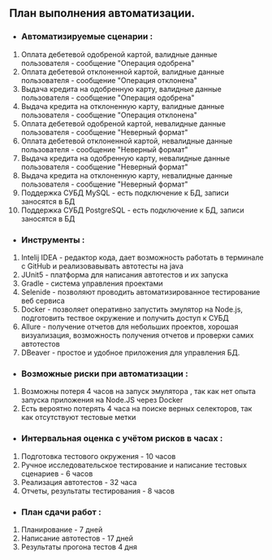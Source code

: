 ## План выполнения автоматизации.

* ### Автоматизируемые сценарии :

1. Оплата дебетевой одобреной картой, валидные данные пользователя - сообщение "Операция одобрена"
2. Оплата дебетевой отклоненной картой, валидные данные пользователя - сообщение "Операция отклонена"
3. Выдача кредита на одобренную карту, валидные данные пользователя - сообщение "Операция одобрена"
4. Выдача кредита на отклоненную карту, валидные данные пользователя - сообщение "Операция отклонена"
5. Оплата дебетевой одобреной картой, невалидные данные пользователя - сообщение "Неверный формат"
6. Оплата дебетевой отклоненной картой, невалидные данные пользователя - сообщение "Неверный формат"
7. Выдача кредита на одобренную карту, невалидные данные пользователя - сообщение "Неверный формат"
8. Выдача кредита на отклоненную карту, невалидные данные пользователя - сообщение "Неверный формат"
9. Поддержка СУБД MySQL - есть подключение к БД, записи заносятся в БД
10. Поддержка СУБД PostgreSQL - есть подключение к БД, записи заносятся в БД

* ### Инструменты :

1. Intelij IDEA - редактор кода, дает возможность работать в терминале с  GitHub и реализовавывать автотесты на java
2. JUnit5 - платформа для написания автотестов и их запуска 
3. Gradle - система управления проектами
4. Selenide - позволяют проводить автоматизированное тестирование веб сервиса
5. Docker - позволяет оперативно запустить эмулятор на Node.js,
    подготовить тествое окружение и получить доступ к СУБД
6. Allure - получение отчетов для небольших проектов, хорошая визуализация, возможность получения отчетов
   и проверки самих автотестов
7. DBeaver - простое и удобное приложения для управления БД. 

* ### Возможные риски при автоматизации :

1. Возможны потеря 4 часов на запуск эмулятора , так как нет опыта запуска приложения на Node.JS через Docker
2. Есть вероятно потерять 4 часа на поиске верных селекторов, так как отсутствуют тестовые метки

* ### Интервальная оценка с учётом рисков в часах :

1. Подготовка тестового окружения - 10 часов
2. Ручное исследовательское тестирование и написание тестовых сценариев - 6 часов
3. Реализация автотестов - 32 часа
4. Отчеты, результаты тестирования - 8 часов

* ### План сдачи работ :

1. Планирование - 7 дней
2. Написание автотестов - 17 дней
3. Результаты прогона тестов 4 дня
  


